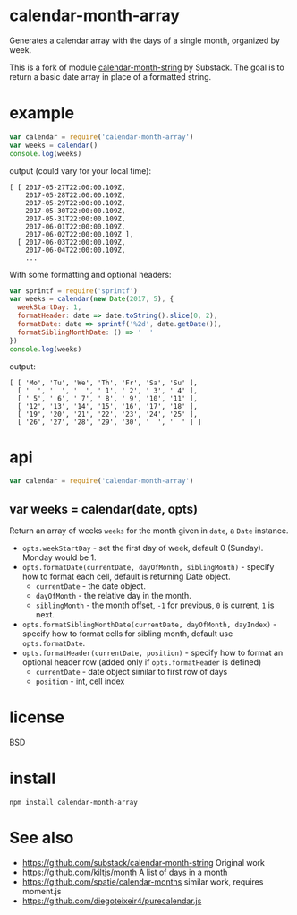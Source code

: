# calendar-month-array

Generates a calendar array with the days of a single month, organized by week.

This is a fork of module [calendar-month-string](https://github.com/substack/calendar-month-string) by Substack. 
The goal is to return a basic date array in place of a formatted string.


# example

``` js
var calendar = require('calendar-month-array')
var weeks = calendar()
console.log(weeks)
```

output (could vary for your local time):

```
[ [ 2017-05-27T22:00:00.109Z,
    2017-05-28T22:00:00.109Z,
    2017-05-29T22:00:00.109Z,
    2017-05-30T22:00:00.109Z,
    2017-05-31T22:00:00.109Z,
    2017-06-01T22:00:00.109Z,
    2017-06-02T22:00:00.109Z ],
  [ 2017-06-03T22:00:00.109Z,
    2017-06-04T22:00:00.109Z,
    ...
```

With some formatting and optional headers:

``` js
var sprintf = require('sprintf')
var weeks = calendar(new Date(2017, 5), { 
  weekStartDay: 1,
  formatHeader: date => date.toString().slice(0, 2),
  formatDate: date => sprintf('%2d', date.getDate()),
  formatSiblingMonthDate: () => '  '
})
console.log(weeks)
```

output:

```
[ [ 'Mo', 'Tu', 'We', 'Th', 'Fr', 'Sa', 'Su' ],
  [ '  ', '  ', '  ', ' 1', ' 2', ' 3', ' 4' ],
  [ ' 5', ' 6', ' 7', ' 8', ' 9', '10', '11' ],
  [ '12', '13', '14', '15', '16', '17', '18' ],
  [ '19', '20', '21', '22', '23', '24', '25' ],
  [ '26', '27', '28', '29', '30', '  ', '  ' ] ]
```


# api

``` js
var calendar = require('calendar-month-array')
```

## var weeks = calendar(date, opts)

Return an array of weeks `weeks` for the month given in `date`, a `Date` instance.

* `opts.weekStartDay` - set the first day of week, default 0 (Sunday). Monday would be 1.
* `opts.formatDate(currentDate, dayOfMonth, siblingMonth)` - specify how to format each cell, default is returning Date object.
  * `currentDate` - the date object.
  * `dayOfMonth` - the relative day in the month.
  * `siblingMonth` - the month offset, `-1` for previous, `0` is current, `1` is next.
* `opts.formatSiblingMonthDate(currentDate, dayOfMonth, dayIndex)` - specify how to format cells for sibling month, default use `opts.formatDate`.
* `opts.formatHeader(currentDate, position)` - specify how to format an optional header row (added only if `opts.formatHeader` is defined)
  *  `currentDate` - date object similar to first row of days
  *  `position` - int, cell index


# license

BSD


# install

```
npm install calendar-month-array
```


# See also

- https://github.com/substack/calendar-month-string Original work
- https://github.com/kiltjs/month A list of days in a month
- https://github.com/spatie/calendar-months similar work, requires moment.js
- https://github.com/diegoteixeir4/purecalendar.js
